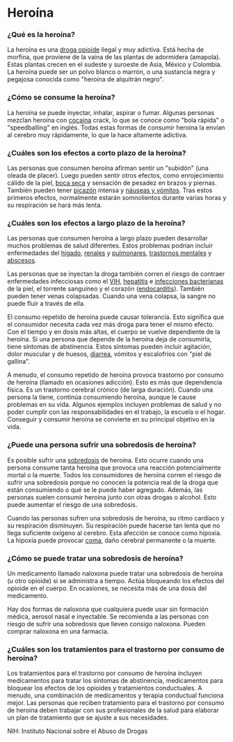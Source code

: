 Heroína
=======


### ¿Qué es la heroína?


La heroína es una [droga opioide](https://medlineplus.gov/spanish/opioidsandopioidusedisorderoud.html) ilegal y muy adictiva. Está hecha de morfina, que proviene de la vaina de las plantas de adormidera (amapola). Estas plantas crecen en el sudeste y suroeste de Asia, México y Colombia. La heroína puede ser un polvo blanco o marrón, o una sustancia negra y pegajosa conocida como "heroína de alquitrán negro".


### ¿Cómo se consume la heroína?


La heroína se puede inyectar, inhalar, aspirar o fumar. Algunas personas mezclan heroína con [cocaína](https://medlineplus.gov/spanish/cocaine.html) crack, lo que se conoce como "bola rápida" o "speedballing" en inglés. Todas estas formas de consumir heroína la envían al cerebro muy rápidamente, lo que la hace altamente adictiva.


### ¿Cuáles son los efectos a corto plazo de la heroína?


Las personas que consumen heroína afirman sentir un "subidón" (una oleada de placer). Luego pueden sentir otros efectos, como enrojecimiento cálido de la piel, [boca seca](https://medlineplus.gov/spanish/drymouth.html) y sensación de pesadez en brazos y piernas. También pueden tener [picazón](https://medlineplus.gov/spanish/itching.html) intensa y [náuseas y vómitos](https://medlineplus.gov/spanish/nauseaandvomiting.html). Tras estos primeros efectos, normalmente estarán somnolientos durante varias horas y su respiración se hará más lenta.


### ¿Cuáles son los efectos a largo plazo de la heroína?


Las personas que consumen heroína a largo plazo pueden desarrollar muchos problemas de salud diferentes. Estos problemas podrían incluir enfermedades del [hígado](https://medlineplus.gov/spanish/liverdiseases.html), [renales](https://medlineplus.gov/spanish/kidneydiseases.html) y [pulmonares](https://medlineplus.gov/spanish/lungdiseases.html), [trastornos mentales](https://medlineplus.gov/spanish/mentaldisorders.html) y [abscesos](https://medlineplus.gov/spanish/abscess.html).


Las personas que se inyectan la droga también corren el riesgo de contraer enfermedades infecciosas como el [VIH](https://medlineplus.gov/spanish/hiv.html), [hepatitis](https://medlineplus.gov/spanish/hepatitis.html) e [infecciones bacterianas](https://medlineplus.gov/spanish/bacterialinfections.html) de la piel, el torrente sanguíneo y el corazón ([endocarditis](https://medlineplus.gov/spanish/endocarditis.html)). También pueden tener venas colapsadas. Cuando una vena colapsa, la sangre no puede fluir a través de ella.


El consumo repetido de heroína puede causar tolerancia. Esto significa que el consumidor necesita cada vez más droga para tener el mismo efecto. Con el tiempo y en dosis más altas, el cuerpo se vuelve dependiente de la heroína. Si una persona que depende de la heroína deja de consumirla, tiene síntomas de abstinencia. Estos síntomas pueden incluir agitación, dolor muscular y de huesos, [diarrea](https://medlineplus.gov/spanish/diarrhea.html), vómitos y escalofríos con "piel de gallina".


A menudo, el consumo repetido de heroína provoca trastorno por consumo de heroína (llamado en ocasiones adicción). Esto es más que dependencia física. Es un trastorno cerebral crónico (de larga duración). Cuando una persona la tiene, continúa consumiendo heroína, aunque le cause problemas en su vida. Algunos ejemplos incluyen problemas de salud y no poder cumplir con las responsabilidades en el trabajo, la escuela o el hogar. Conseguir y consumir heroína se convierte en su principal objetivo en la vida.


### ¿Puede una persona sufrir una sobredosis de heroína?


Es posible sufrir una [sobredosis](https://medlineplus.gov/spanish/opioidoverdose.html) de heroína. Esto ocurre cuando una persona consume tanta heroína que provoca una reacción potencialmente mortal o la muerte. Todos los consumidores de heroína corren el riesgo de sufrir una sobredosis porque no conocen la potencia real de la droga que están consumiendo o qué se le puede haber agregado. Además, las personas suelen consumir heroína junto con otras drogas o alcohol. Esto puede aumentar el riesgo de una sobredosis.


Cuando las personas sufren una sobredosis de heroína, su ritmo cardíaco y su respiración disminuyen. Su respiración puede hacerse tan lenta que no llega suficiente oxígeno al cerebro. Esta afección se conoce como hipoxia. La hipoxia puede provocar [coma](https://medlineplus.gov/spanish/coma.html), daño cerebral permanente o la muerte.


### ¿Cómo se puede tratar una sobredosis de heroína?


Un medicamento llamado naloxona puede tratar una sobredosis de heroína (u otro opioide) si se administra a tiempo. Actúa bloqueando los efectos del opioide en el cuerpo. En ocasiones, se necesita más de una dosis del medicamento.


Hay dos formas de naloxona que cualquiera puede usar sin formación médica, aerosol nasal e inyectable. Se recomienda a las personas con riesgo de sufrir una sobredosis que lleven consigo naloxona. Pueden comprar naloxona en una farmacia.


### ¿Cuáles son los tratamientos para el trastorno por consumo de heroína?


Los tratamientos para el trastorno por consumo de heroína incluyen medicamentos para tratar los síntomas de abstinencia, medicamentos para bloquear los efectos de los opioides y tratamientos conductuales. A menudo, una combinación de medicamentos y terapia conductual funciona mejor. Las personas que reciben tratamiento para el trastorno por consumo de heroína deben trabajar con sus profesionales de la salud para elaborar un plan de tratamiento que se ajuste a sus necesidades.


NIH: Instituto Nacional sobre el Abuso de Drogas 

